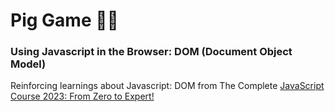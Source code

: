 # Pig Game 🐷🐽

### Using Javascript in the Browser: DOM (Document Object Model)
Reinforcing learnings about Javascript: DOM from The Complete [JavaScript Course 2023: From Zero to Expert!](https://www.udemy.com/course/the-complete-javascript-course/)

